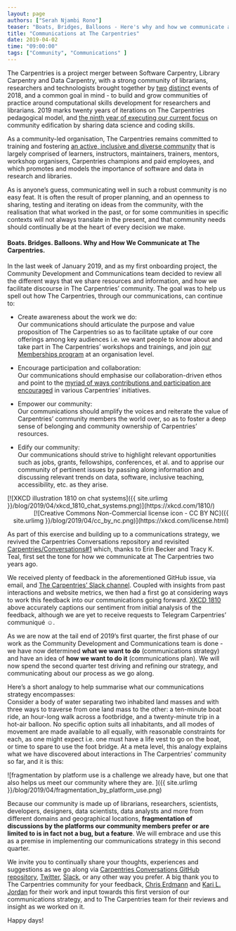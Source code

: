 ```yaml
---
layout: page
authors: ["Serah Njambi Rono"]
teaser: "Boats, Bridges, Balloons - Here's why and how we communicate at The Carpentries"
title: "Communications at The Carpentries"
date: 2019-04-02
time: "09:00:00"
tags: ["Community", "Communications" ]
---
```

The Carpentries is a project merger between Software Carpentry, Library Carpentry and Data Carpentry, with a strong community of librarians, researchers and technologists brought together by [two](https://software-carpentry.org/blog/2017/09/merger.html) [distinct](https://carpentries.org/blog/2018/11/welcoming-library-carpentry/) events of 2018, and a common goal in mind - to build and grow communities of practice around computational skills development for researchers and librarians. 2019 marks twenty years of iterations on The Carpentries pedagogical model, and [the ninth year of executing our current focus](https://github.com/carpentries/instructor-training/issues/890#issuecomment-477301672) on community edification by sharing data science and coding skills. 

As a community-led organisation, The Carpentries remains committed to training and fostering [an active, inclusive and diverse community](https://carpentries.org/volunteer/) that is largely comprised of learners, instructors, maintainers, trainers, mentors, workshop organisers, Carpentries champions and paid employees, and which promotes and models the importance of software and data in research and libraries. 

As is anyone’s guess, communicating well in such a robust community is no easy feat. It is often the result of proper planning, and an openness to sharing, testing and iterating on ideas from the community, with the realisation that what worked in the past, or for some communities in specific contexts will not always translate in the present, and that community needs should continually be at the heart of every decision we make.

#### **Boats. Bridges. Balloons. Why and How We Communicate at The Carpentries.**


In the last week of January 2019, and as my first onboarding project, the Community Development and Communications team decided to review all the different ways that we share resources and information, and how we facilitate discourse in The Carpentries’ community. The goal was to help us spell out how The Carpentries, through our communications, can continue to:

* Create awareness about the work we do:<br>
  Our communications should articulate the purpose and value proposition of The Carpentries so as to facilitate uptake of our core offerings among key audiences i.e. we want people to know about and take part in The Carpentries’ workshops and trainings, and join [our Memberships program](https://carpentries.org/membership/) at an organisation level.

* Encourage participation and collaboration:<br>
  Our communications should emphasise our collaboration-driven ethos and point to the [myriad of ways contributions and participation are encouraged](https://carpentries.org/community/) in various Carpentries’ initiatives. 

* Empower our community:<br>
  Our communications should amplify the voices and reiterate the value of Carpentries’ community members the world over, so as to foster a deep sense of belonging and community ownership of Carpentries’ resources. 

* Edify our community:<br>
  Our communications should strive to highlight relevant opportunities such as jobs, grants, fellowships, conferences, et al. and to apprise our community of pertinent issues by passing along information and discussing relevant trends on data, software, inclusive teaching, accessibility, etc. as they arise.
  
<div style="text-align: left">
  [![XKCD illustration 1810 on chat systems]({{ site.urlimg }}/blog/2019/04/xkcd_1810_chat_systems.png)](https://xkcd.com/1810/)
</div>
<div style="text-align: right">
  [![Creative Commons Non-Commercial license icon - CC BY NC]({{ site.urlimg }}/blog/2019/04/cc_by_nc.png)](https://xkcd.com/license.html)
</div>

As part of this exercise and building up to a communications strategy, we revived the Carpentries Conversations repository and revisited [Carpentries/Conversations#1](https://github.com/carpentries/conversations/issues/1) which, thanks to Erin Becker and Tracy K. Teal, first set the tone for how we communicate at The Carpentries two years ago. 

We received plenty of feedback in the aforementioned GitHub issue, via email, and [The Carpentries’ Slack channel](https://swc-slack-invite.herokuapp.com/). Coupled with insights from past interactions and website metrics, we then had a first go at considering ways to work this feedback into our communications going forward. [XKCD 1810](https://xkcd.com/1810/) above accurately captions our sentiment from initial analysis of the feedback, although we are yet to receive requests to Telegram Carpentries’ communiqué ☺. 

As we are now at the tail end of 2019’s first quarter, the first phase of our work as the Community Development and Communications team is done - we have now determined **what we want to do** (communications strategy) and have an idea of **how we want to do it** (communications plan). We will now spend the second quarter test driving and refining our strategy, and communicating about our process as we go along.

Here’s a short analogy to help summarise what our communications strategy encompasses:<br> 
Consider a body of water separating two inhabited land masses and with three ways to traverse from one land mass to the other: a ten-minute boat ride, an hour-long walk across a footbridge, and a twenty-minute trip in a hot-air balloon. No specific option suits all inhabitants, and all modes of movement are made available to all equally, with reasonable constraints for each, as one might expect i.e. one must have a life vest to go on the boat, or time to spare to use the foot bridge. At a meta level, this analogy explains what we have discovered about interactions in The Carpentries’ community so far, and it is this:

 ![fragmentation by platform use is a challenge we already have, but one that also helps us meet our community where they are. ]({{ site.urlimg }}/blog/2019/04/fragmentation_by_platform_use.png)

Because our community is made up of librarians, researchers, scientists, developers, designers, data scientists, data analysts and more from different domains and geographical locations, **fragmentation of discussions by the platforms our community members prefer or are limited to is in fact not a bug, but a feature**. We will embrace and use this as a premise in implementing our communications strategy in this second quarter.

We invite you to continually share your thoughts, experiences and suggestions as we go along via [Carpentries Conversations GitHub repository](http://github.com/carpentries/conversations/issues/1), [Twitter](https://twitter.com/thecarpentries), [Slack](https://swc-slack-invite.herokuapp.com/), or any other way you prefer. A big thank you to The Carpentries community for your feedback, [Chris Erdmann](https://twitter.com/libcce) and [Kari L. Jordan](https://twitter.com/drkariljordan) for their work and input towards this first version of our communications strategy, and to The Carpentries team for their reviews and insight as we worked on it.

Happy days!
